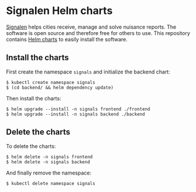 # Signalen Helm charts

[Signalen](https://signalen.org/) helps cities receive, manage and solve nuisance reports. The software is open source and therefore free for others to use. This repository contains [Helm charts](https://helm.sh/) to easily install the software.

## Install the charts

First create the namespace `signals` and initialize the backend chart:

```console
$ kubectl create namespace signals
$ (cd backend/ && helm dependency update)
```

Then install the charts:

```console
$ helm upgrade --install -n signals frontend ./frontend
$ helm upgrade --install -n signals backend ./backend
```

## Delete the charts

To delete the charts:

```console
$ helm delete -n signals frontend
$ helm delete -n signals backend
```

And finally remove the namespace:

```console
$ kubectl delete namespace signals
```
